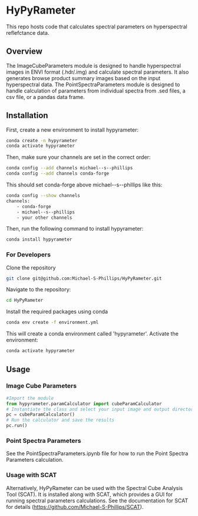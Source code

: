 # HyPyRameter
This repo hosts code that calculates spectral parameters on hyperspectral reflefctance data.

## Overview
The ImageCubeParameters module is designed to handle hyperspectral images in ENVI format (.hdr/.img) and calculate spectral parameters. It also generates browse product summary images based on the input hyperspectral data.
The PointSpectraParameters module is designed to handle calculation of parameters from individual spectra from .sed files, a csv file, or a pandas data frame. 

## Installation
First, create a new environment to install hypyrameter:
```bash
conda create -n hypyrameter
conda activate hypyrameter
```
Then, make sure your channels are set in the correct order:
```bash
conda config --add channels michael--s--phillips
conda config --add channels conda-forge
```
This should set conda-forge above michael--s--phillips like this:
```bash
conda config --show channels
channels:
    - conda-forge
    - michael--s--phillips
    - your other channels
```
Then, run the following command to install hypyrameter:
```bash
conda install hypyrameter
```
### For Developers
Clone the repository
```bash
git clone git@github.com:Michael-S-Phillips/HyPyRameter.git
```
Navigate to the repository:
```bash
cd HyPyRameter
```
Install the required packages using conda
```bash
conda env create -f environment.yml
```
This will create a conda environment called 'hypyrameter'. 
Activate the environment:
```bash
conda activate hypyrameter
```

## Usage
### Image Cube Parameters
```python
#Import the module
from hypyrameter.paramCalculator import cubeParamCalculator
# Instantiate the class and select your input image and output directory
pc = cubeParamCalculator()
# Run the calculator and save the results
pc.run()
```

### Point Spectra Parameters
See the PointSpectraParameters.ipynb file for how to run the Point Spectra Parameters calculation.

### Usage with SCAT 
Alternatively, HyPyRameter can be used with the Spectral Cube Analysis Tool (SCAT). It is installed along with SCAT, which provides a GUI for running spectral parameters calculations. See the documentation for SCAT for details (https://github.com/Michael-S-Phillips/SCAT).


